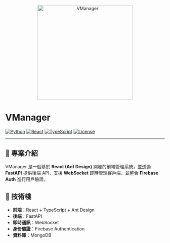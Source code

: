 <p align="center">
  <img src="Server/public/favicon.ico" alt="VManager" width="300">
</p>

# VManager

[![Python](https://img.shields.io/badge/Python-3.11.8%2B-orange)](https://www.python.org/)
[![React](https://img.shields.io/badge/React-18.3.1-blue)](https://reactts.org/)
[![TypeScript](https://img.shields.io/badge/TypeScript-4.9.5%2B-%2300BFFF)](https://www.typescriptlang.org/)
[![License](https://img.shields.io/github/license/Shanchh/VManager)](LICENSE)

---

## 📌 專案介紹
VManager 是一個基於 **React (Ant Design)** 開發的前端管理系統，並透過 **FastAPI** 提供後端 API，支援 **WebSocket** 即時管理客戶端，並整合 **Firebase Auth** 進行用戶驗證。

## 🚀 技術棧
- **前端**：React + TypeScript + Ant Design
- **後端**：FastAPI
- **即時通訊**：WebSocket
- **身份驗證**：Firebase Authentication
- **資料庫**：MongoDB
